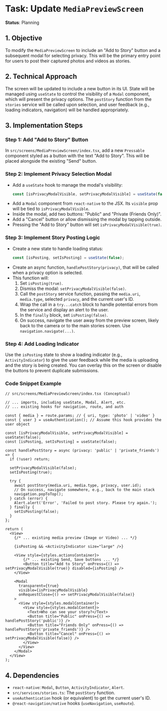 # Task: Update `MediaPreviewScreen`

**Status**: Planning

## 1. Objective

To modify the `MediaPreviewScreen` to include an "Add to Story" button and a subsequent modal for selecting privacy. This will be the primary entry point for users to post their captured photos and videos as stories.

## 2. Technical Approach

The screen will be updated to include a new button in its UI. State will be managed using `useState` to control the visibility of a `Modal` component, which will present the privacy options. The `postStory` function from the `stories` service will be called upon selection, and user feedback (e.g., loading indicators, navigation) will be handled appropriately.

## 3. Implementation Steps

### Step 1: Add "Add to Story" Button

In `src/screens/MediaPreviewScreen/index.tsx`, add a new `Pressable` component styled as a button with the text "Add to Story". This will be placed alongside the existing "Send" button.

### Step 2: Implement Privacy Selection Modal

-   Add a `useState` hook to manage the modal's visibility:
    ```typescript
    const [isPrivacyModalVisible, setPrivacyModalVisible] = useState(false);
    ```
-   Add a `Modal` component from `react-native` to the JSX. Its `visible` prop will be tied to `isPrivacyModalVisible`.
-   Inside the modal, add two buttons: "Public" and "Private (Friends Only)".
-   Add a "Cancel" button or allow dismissing the modal by tapping outside.
-   Pressing the "Add to Story" button will set `isPrivacyModalVisible(true)`.

### Step 3: Implement Story Posting Logic

-   Create a new state to handle loading status:
    ```typescript
    const [isPosting, setIsPosting] = useState(false);
    ```
-   Create an async function, `handlePostStory(privacy)`, that will be called when a privacy option is selected.
-   This function will:
    1.  Set `isPosting(true)`.
    2.  Dismiss the modal: `setPrivacyModalVisible(false)`.
    3.  Call the `postStory` service function, passing the `media.uri`, `media.type`, selected `privacy`, and the current user's ID.
    4.  Wrap the call in a `try...catch` block to handle potential errors from the service and display an alert to the user.
    5.  In the `finally` block, set `isPosting(false)`.
    6.  On success, navigate the user away from the preview screen, likely back to the camera or to the main stories screen. Use `navigation.navigate(...)`.

### Step 4: Add Loading Indicator

Use the `isPosting` state to show a loading indicator (e.g., `ActivityIndicator`) to give the user feedback while the media is uploading and the story is being created. You can overlay this on the screen or disable the buttons to prevent duplicate submissions.

### Code Snippet Example

```tsx
// src/screens/MediaPreviewScreen/index.tsx (Conceptual)

// ... imports, including useState, Modal, Alert, etc.
// ... existing hooks for navigation, route, and auth

const { media } = route.params; // { uri, type: 'photo' | 'video' }
const { user } = useAuthentication(); // Assume this hook provides the user object

const [isPrivacyModalVisible, setPrivacyModalVisible] = useState(false);
const [isPosting, setIsPosting] = useState(false);

const handlePostStory = async (privacy: 'public' | 'private_friends') => {
  if (!user) return;

  setPrivacyModalVisible(false);
  setIsPosting(true);

  try {
    await postStory(media.uri, media.type, privacy, user.id);
    // On success, navigate somewhere, e.g., back to the main stack
    navigation.popToTop(); 
  } catch (error) {
    Alert.alert('Error', 'Failed to post story. Please try again.');
  } finally {
    setIsPosting(false);
  }
};

return (
  <View>
    {/* ... existing media preview (Image or Video) ... */}
    
    {isPosting && <ActivityIndicator size="large" />}

    <View style={styles.actionsContainer}>
        {/* ... existing Send, Save buttons ... */}
        <Button title="Add to Story" onPress={() => setPrivacyModalVisible(true)} disabled={isPosting} />
    </View>

    <Modal
      transparent={true}
      visible={isPrivacyModalVisible}
      onRequestClose={() => setPrivacyModalVisible(false)}
    >
      <View style={styles.modalContainer}>
        <View style={styles.modalContent}>
          <Text>Who can see your story?</Text>
          <Button title="Public" onPress={() => handlePostStory('public')} />
          <Button title="Friends Only" onPress={() => handlePostStory('private_friends')} />
          <Button title="Cancel" onPress={() => setPrivacyModalVisible(false)} />
        </View>
      </View>
    </Modal>
  </View>
);
```

## 4. Dependencies

-   `react-native`: `Modal`, `Button`, `ActivityIndicator`, `Alert`.
-   `src/services/stories.ts`: The `postStory` function.
-   `useAuthentication` hook (or equivalent) to get the current user's ID.
-   `@react-navigation/native` hooks (`useNavigation`, `useRoute`). 